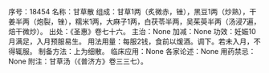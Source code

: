 序号：18454
名称：甘草散
组成：甘草1两（炙微赤，锉），黑豆1两（炒熟），干姜半两（炮裂，锉），糯米1两，大麻子1两，白茯苓半两，吴茱萸半两（汤浸7遍，焙干微炒）。
出处：《圣惠》卷七十六。
主治：None
加减：None
功效：妊娠10月满足，入月预服易生。
用法用量：每服2钱，食前以煖酒。调下。若未入月，不得辄服。
制备方法：上为细散。
临床应用：None
各家论述：None
用药禁忌：None
附注：甘草汤（《普济方》卷三三七）。

